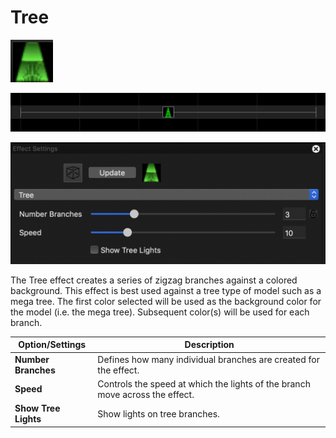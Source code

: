 # Tree

![Icon](<../../.gitbook/assets/image (624).png>)

![Sequencer Grid](<../../.gitbook/assets/image (220) (1).png>)

![](<../../.gitbook/assets/image (64) (1).png>)

The Tree effect creates a series of zigzag branches against a colored background. This effect is best used against a tree type of model such as a mega tree. The first color selected will be used as the background color for the model (i.e. the mega tree). Subsequent color(s) will be used for each branch.

| Option/Settings      | Description                                                                  |
| -------------------- | ---------------------------------------------------------------------------- |
| **Number Branches**  | Defines how many individual branches are created for the effect.             |
| **Speed**            | Controls the speed at which the lights of the branch move across the effect. |
| **Show Tree Lights** | Show lights on tree branches.                                                |

